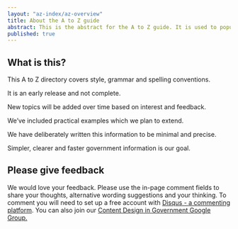 ```yaml
---
layout: "az-index/az-overview"
title: About the A to Z guide
abstract: This is the abstract for the A to Z guide. It is used to populate a blurb on the content guide homepage.
published: true
---
```


## What is this?

This A to Z directory covers style, grammar and spelling conventions.

It is an early release and not complete.

New topics will be added over time based on interest and feedback.

We’ve included practical examples which we plan to extend.
 
We have deliberately written this information to be minimal and precise.

Simpler, clearer and faster government information is our goal.

## Please give feedback

We would love your feedback. Please use the in-page comment fields to share your thoughts, alternative wording suggestions and your thinking. To comment you will need to set up a free account with [Disqus - a commenting platform](https://disqus.com "Disqus"). You can also join our [Content Design in Government Google Group.](https://groups.google.com/a/digital.gov.au/forum/?hl=en#!forum/content-design-in-government "Content Design in Government Google Group.")
